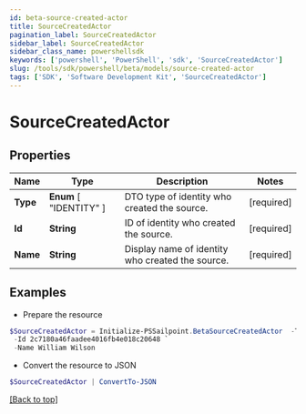 ```yaml
---
id: beta-source-created-actor
title: SourceCreatedActor
pagination_label: SourceCreatedActor
sidebar_label: SourceCreatedActor
sidebar_class_name: powershellsdk
keywords: ['powershell', 'PowerShell', 'sdk', 'SourceCreatedActor'] 
slug: /tools/sdk/powershell/beta/models/source-created-actor
tags: ['SDK', 'Software Development Kit', 'SourceCreatedActor']
---
```



# SourceCreatedActor

## Properties

Name | Type | Description | Notes
------------ | ------------- | ------------- | -------------
**Type** |   **Enum** [  "IDENTITY" ] | DTO type of identity who created the source. | [required]
**Id** |  **String** | ID of identity who created the source. | [required]
**Name** |  **String** | Display name of identity who created the source. | [required]

## Examples

- Prepare the resource
```powershell
$SourceCreatedActor = Initialize-PSSailpoint.BetaSourceCreatedActor  -Type IDENTITY `
 -Id 2c7180a46faadee4016fb4e018c20648 `
 -Name William Wilson
```

- Convert the resource to JSON
```powershell
$SourceCreatedActor | ConvertTo-JSON
```


[[Back to top]](#) 

